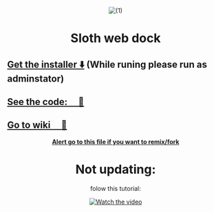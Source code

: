 <div align="center">
  
  ![ (1)](https://avatars.githubusercontent.com/u/230787001?v=4)
#                     **Sloth web dock**   
<div align="left">
  
## [Get the installer ⬇️](https://github.com/parkertripoli-wq/sloth-web/blob/main/installer.bat)    (While runing please run as adminstator)    
## [See the code:‎ ‎ ‎ ‎ ‎ ‎📄](https://github.com/parkertripoli-wq/sloth-web)  
## [Go to wiki‎ ‎ ‎ ‎ ‎ ‎‎ ‎  ‎‎  ‎‎  ‎ 📰](https://github.com/parkertripoli-wq/sloth-web/wiki)

<div align="center">

**[Alert go to this file if you want to remix/fork](https://github.com/parkertripoli-wq/sloth-web/blob/main/%E1%B4%B5%E1%B6%A0%20%CA%B8%E1%B4%BC%E1%B5%81%20%E1%B4%AC%E1%B4%BF%E1%B4%B1%20%E1%B4%B3%E1%B4%BC%E1%B4%B5%E1%B4%BA%E1%B4%B3%20%E1%B5%80%E1%B4%BC%20%E1%B4%BF%E1%B4%B1%E1%B4%B9%E1%B4%B5%CB%A3%20%E1%B5%92%CA%B3%20%E1%B6%A0%E1%B5%92%CA%B3%E1%B5%8F%20.%E1%B5%97%CA%B0%E1%B6%A6%CB%A2%20%E1%B4%BE%E1%B4%BF%E1%B4%BC%E1%B4%B6%E1%B4%B1%E1%B6%9C%E1%B5%80%20%E1%B4%BE%E1%B4%B8%E1%B4%B1%E1%B4%AC%CB%A2%E1%B4%B1%20%E1%B6%9C%E1%B4%BF%E1%B4%B1%E1%B4%B0%E1%B4%B5%E1%B5%80%20%E1%B4%B9%E1%B4%B1%20%E1%B4%B5%E1%B4%BA%20%CA%B8%E1%B4%BC%E1%B5%81%E1%B4%BF%20%E1%B4%BF%E1%B4%B1%E1%B4%B9%E1%B4%B5%CB%A3%20%E1%B5%92%CA%B3%20%E1%B6%A0%E1%B5%92%CA%B3%E1%B5%8F)**



# Not updating:

folow this tutorial:

[![Watch the video](https://i.ibb.co/4RFwzFGr/Screenshot-2025-09-20-124257.png)](https://youtu.be/jAGZSXCP_3Y)
